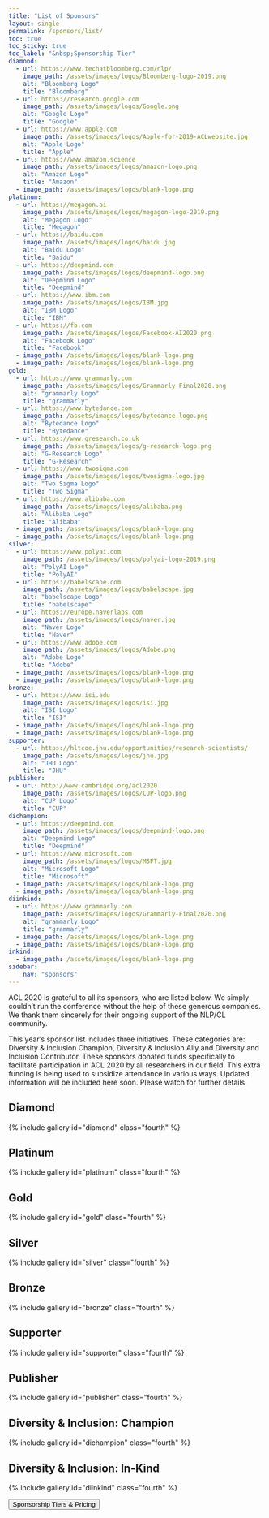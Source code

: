 ```yaml
---
title: "List of Sponsors"
layout: single
permalink: /sponsors/list/
toc: true
toc_sticky: true
toc_label: "&nbsp;Sponsorship Tier"
diamond:
  - url: https://www.techatbloomberg.com/nlp/
    image_path: /assets/images/logos/Bloomberg-logo-2019.png
    alt: "Bloomberg Logo"
    title: "Bloomberg"
  - url: https://research.google.com
    image_path: /assets/images/logos/Google.png
    alt: "Google Logo"
    title: "Google"
  - url: https://www.apple.com
    image_path: /assets/images/logos/Apple-for-2019-ACLwebsite.jpg
    alt: "Apple Logo"
    title: "Apple"
  - url: https://www.amazon.science
    image_path: /assets/images/logos/amazon-logo.png
    alt: "Amazon Logo"
    title: "Amazon"
  - image_path: /assets/images/logos/blank-logo.png
platinum:
  - url: https://megagon.ai
    image_path: /assets/images/logos/megagon-logo-2019.png
    alt: "Megagon Logo"
    title: "Megagon"
  - url: https://baidu.com
    image_path: /assets/images/logos/baidu.jpg
    alt: "Baidu Logo"
    title: "Baidu"
  - url: https://deepmind.com
    image_path: /assets/images/logos/deepmind-logo.png
    alt: "Deepmind Logo"
    title: "Deepmind"
  - url: https://www.ibm.com
    image_path: /assets/images/logos/IBM.jpg
    alt: "IBM Logo"
    title: "IBM" 
  - url: https://fb.com
    image_path: /assets/images/logos/Facebook-AI2020.png
    alt: "Facebook Logo"
    title: "Facebook" 
  - image_path: /assets/images/logos/blank-logo.png
  - image_path: /assets/images/logos/blank-logo.png
gold:
  - url: https://www.grammarly.com
    image_path: /assets/images/logos/Grammarly-Final2020.png
    alt: "grammarly Logo"
    title: "grammarly"
  - url: https://www.bytedance.com
    image_path: /assets/images/logos/bytedance-logo.png
    alt: "Bytedance Logo"
    title: "Bytedance"
  - url: https://www.gresearch.co.uk
    image_path: /assets/images/logos/g-research-logo.png
    alt: "G-Research Logo"
    title: "G-Research"
  - url: https://www.twosigma.com
    image_path: /assets/images/logos/twosigma-logo.jpg
    alt: "Two Sigma Logo"
    title: "Two Sigma"
  - url: https://www.alibaba.com
    image_path: /assets/images/logos/alibaba.png
    alt: "Alibaba Logo"
    title: "Alibaba"
  - image_path: /assets/images/logos/blank-logo.png
  - image_path: /assets/images/logos/blank-logo.png
silver:
  - url: https://www.polyai.com
    image_path: /assets/images/logos/polyai-logo-2019.png
    alt: "PolyAI Logo"
    title: "PolyAI"
  - url: https://babelscape.com
    image_path: /assets/images/logos/babelscape.jpg
    alt: "babelscape Logo"
    title: "babelscape"
  - url: https://europe.naverlabs.com
    image_path: /assets/images/logos/naver.jpg
    alt: "Naver Logo"
    title: "Naver"
  - url: https://www.adobe.com
    image_path: /assets/images/logos/Adobe.png
    alt: "Adobe Logo"
    title: "Adobe"
  - image_path: /assets/images/logos/blank-logo.png
  - image_path: /assets/images/logos/blank-logo.png
bronze:
  - url: https://www.isi.edu
    image_path: /assets/images/logos/isi.jpg
    alt: "ISI Logo"
    title: "ISI"
  - image_path: /assets/images/logos/blank-logo.png
  - image_path: /assets/images/logos/blank-logo.png
supporter:
  - url: https://hltcoe.jhu.edu/opportunities/research-scientists/
    image_path: /assets/images/logos/jhu.jpg
    alt: "JHU Logo"
    title: "JHU"
publisher:
  - url: http://www.cambridge.org/acl2020
    image_path: /assets/images/logos/CUP-logo.png
    alt: "CUP Logo"
    title: "CUP"
dichampion:
  - url: https://deepmind.com
    image_path: /assets/images/logos/deepmind-logo.png
    alt: "Deepmind Logo"
    title: "Deepmind"
  - url: https://www.microsoft.com
    image_path: /assets/images/logos/MSFT.jpg
    alt: "Microsoft Logo"
    title: "Microsoft"
  - image_path: /assets/images/logos/blank-logo.png
  - image_path: /assets/images/logos/blank-logo.png
diinkind:
  - url: https://www.grammarly.com
    image_path: /assets/images/logos/Grammarly-Final2020.png
    alt: "grammarly Logo"
    title: "grammarly"
  - image_path: /assets/images/logos/blank-logo.png
  - image_path: /assets/images/logos/blank-logo.png
inkind:
  - image_path: /assets/images/logos/blank-logo.png
sidebar: 
    nav: "sponsors"
---
```


ACL 2020 is grateful to all its sponsors, who are listed below. We simply couldn’t run the conference without the help of these generous companies. We thank them sincerely for their ongoing support of the NLP/CL community.


This year’s sponsor list includes three initiatives. These categories are: Diversity & Inclusion Champion, Diversity & Inclusion Ally and Diversity and Inclusion Contributor. 
These sponsors donated funds specifically to facilitate participation in ACL 2020 by all researchers in our field. This extra funding is being used to subsidize attendance in various ways. Updated information will be included here soon.  Please watch for further details. 

## Diamond

{% include gallery id="diamond" class="fourth" %}

## Platinum

{% include gallery id="platinum" class="fourth" %}

## Gold

{% include gallery id="gold" class="fourth" %}

## Silver

{% include gallery id="silver" class="fourth" %}

## Bronze

{% include gallery id="bronze" class="fourth" %}

## Supporter

{% include gallery id="supporter" class="fourth" %}

## Publisher

{% include gallery id="publisher" class="fourth" %}

## Diversity &amp; Inclusion: Champion

{% include gallery id="dichampion" class="fourth" %}

## Diversity &amp; Inclusion: In-Kind

{% include gallery id="diinkind" class="fourth" %}

<div class="text-center"> 
<a href="/sponsors/benefits/"><button class="btn btn--large btn--inverse">Sponsorship Tiers &amp; Pricing</button></a>
</div>
<br/>
